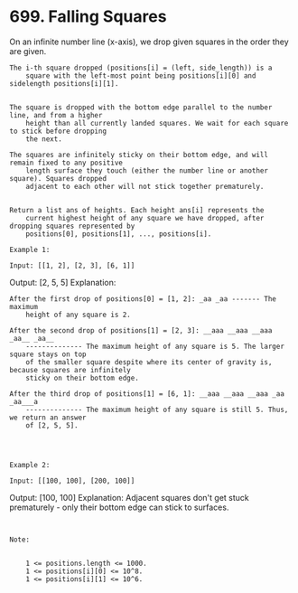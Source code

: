 # 699. Falling Squares

On an infinite number line (x-axis), we drop given squares in the order they are given.

    The i-th square dropped (positions[i] = (left, side_length)) is a
        square with the left-most point being positions[i][0] and sidelength positions[i][1].
    

    The square is dropped with the bottom edge parallel to the number line, and from a higher
        height than all currently landed squares. We wait for each square to stick before dropping
        the next.

    The squares are infinitely sticky on their bottom edge, and will remain fixed to any positive
        length surface they touch (either the number line or another square). Squares dropped
        adjacent to each other will not stick together prematurely.
     

    Return a list ans of heights. Each height ans[i] represents the
        current highest height of any square we have dropped, after dropping squares represented by
        positions[0], positions[1], ..., positions[i].

    Example 1:

    Input: [[1, 2], [2, 3], [6, 1]]
Output: [2, 5, 5]
Explanation:

    After the first drop of positions[0] = [1, 2]: _aa _aa ------- The maximum
        height of any square is 2.

    After the second drop of positions[1] = [2, 3]: __aaa __aaa __aaa _aa__ _aa__
        -------------- The maximum height of any square is 5. The larger square stays on top
        of the smaller square despite where its center of gravity is, because squares are infinitely
        sticky on their bottom edge.

    After the third drop of positions[1] = [6, 1]: __aaa __aaa __aaa _aa _aa___a
        -------------- The maximum height of any square is still 5. Thus, we return an answer
        of [2, 5, 5].

     
     

    Example 2:

    Input: [[100, 100], [200, 100]]
Output: [100, 100]
Explanation: Adjacent squares don't get stuck prematurely - only their bottom edge can stick to surfaces.

     

    Note:

    
        1 <= positions.length <= 1000.
        1 <= positions[i][0] <= 10^8.
        1 <= positions[i][1] <= 10^6.